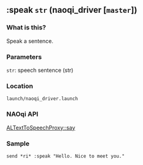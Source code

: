 ## :speak `str` (naoqi_driver [`master`])

### What is this?

Speak a sentence.

### Parameters

`str`: speech sentence (str)

### Location

`launch/naoqi_driver.launch`  

### NAOqi API

[ALTextToSpeechProxy::say](http://doc.aldebaran.com/2-5/naoqi/audio/altexttospeech-api.html#ALTextToSpeechProxy::say__ssCR)  

### Sample

```
send *ri* :speak "Hello. Nice to meet you."
```
